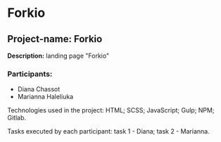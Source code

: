 # Forkio

## Project-name: Forkio

**Description:** landing page "Forkio"

### Participants:
* Diana Chassot
* Marianna Haleliuka

Technologies used in the project:
HTML;
SCSS;
JavaScript;
Gulp;
NPM;
Gitlab.

Tasks executed by each participant:
task 1 - Diana;
task 2 - Marianna.
